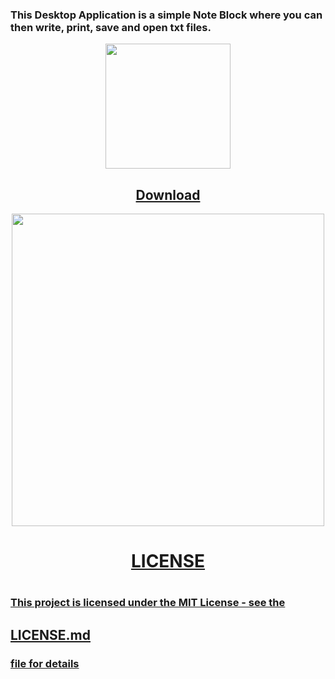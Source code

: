 <h3>
  This Desktop Application is a simple Note Block where you can then write, print, save and open txt files.
</h3>

<p align="center">
  <img src="https://user-images.githubusercontent.com/52591976/79505795-3809a680-8035-11ea-9966-0f9fe8d5afc6.png"width =200/>
  </p>
<p align="center">
 <h2 align="center"> <a href="https://github.com/BlueButterflies/Note/files/8534087/blocknote-setup.zip">Download</h2>
</p>


<p align="center">
  <img src="https://user-images.githubusercontent.com/52591976/79784606-cab28a00-8342-11ea-9733-dbd32bafc4bd.png"width =500/>
</p>
<div>
<h1 align="center"> LICENSE <h1/>

<p>
  <h3> This project is licensed under the MIT License - see the</h3>
  <h2><a href="https://github.com/BlueButterflies/Note/blob/master/LICENSE">LICENSE.md</h2>
  <h3>file for details </h3></>
<div/>
